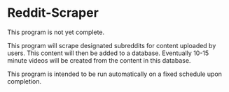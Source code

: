 # Reddit-Scraper

This program is not yet complete.

This program will scrape designated subreddits for content uploaded by users.  This content will then be added to a
database.  Eventually 10-15 minute videos will be created from the content in this database.

This program is intended to be run automatically on a fixed schedule upon completion.
